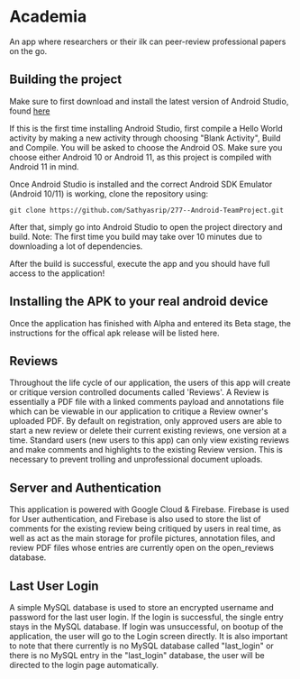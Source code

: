 # Academia
An app where researchers or their ilk can peer-review professional papers on the go.

## Building the project
Make sure to first download and install the latest version of Android Studio, found [here](https://developer.android.com/studio/?gclid=Cj0KCQiA48j9BRC-ARIsAMQu3WQyjDK8mCnRvmxIgKQhraBXtx_VKZod_fwn0J32Dpkt5-7aCE-zCNkaAojSEALw_wcB&gclsrc=aw.ds)

If this is the first time installing Android Studio, first compile a Hello World activity by making a new activity through choosing "Blank Activity", Build and Compile. You will be asked to choose the Android OS. Make sure you choose either Android 10 or Android 11, as this project is compiled with Android 11 in mind.

Once Android Studio is installed and the correct Android SDK Emulator (Android 10/11) is working, clone the repository using:
```
git clone https://github.com/Sathyasrip/277--Android-TeamProject.git
```

After that, simply go into Android Studio to open the project directory and build. Note: The first time you build may take over 10 minutes due to downloading a lot of dependencies.

After the build is successful, execute the app and you should have full access to the application!

## Installing the APK to your real android device
Once the application has finished with Alpha and entered its Beta stage, the instructions for the offical apk release will be listed here.

## Reviews
Throughout the life cycle of our application, the users of this app will create or critique version controlled documents called 'Reviews'. A Review is essentially a PDF file with a linked comments payload and annotations file which can be viewable in our application to critique a Review owner's uploaded PDF. By default on registration, only approved users are able to start a new review or delete their current existing reviews, one version at a time. Standard users (new users to this app) can only view existing reviews and make comments and highlights to the existing Review version. This is necessary to prevent trolling and unprofessional document uploads.

## Server and Authentication
This application is powered with Google Cloud & Firebase. Firebase is used for User authentication, and Firebase is also used to store the list of comments for the existing review being critiqued by users in real time, as well as act as the main storage for profile pictures, annotation files, and review PDF files whose entries are currently open on the open_reviews database.

## Last User Login
A simple MySQL database is used to store an encrypted username and password for the last user login. If the login is successful, the single entry stays in the MySQL database. If login was unsuccessful, on bootup of the application, the user will go to the Login screen directly. It is also important to note that there currently is no MySQL database called "last_login" or there is no MySQL entry in the "last_login" database, the user will be directed to the login page automatically.
